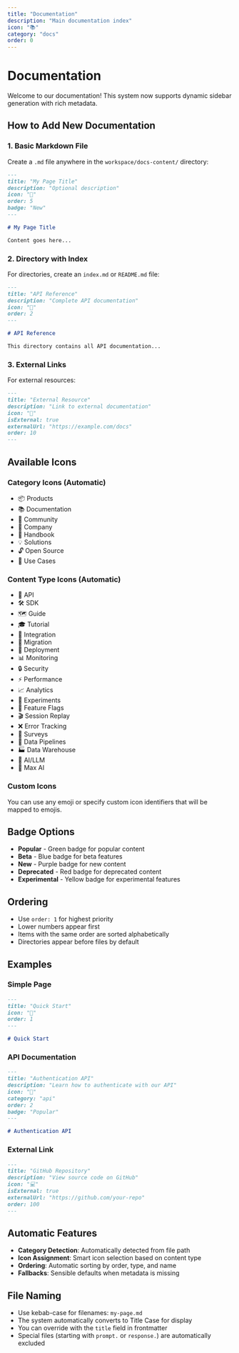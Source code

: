 ```yaml
---
title: "Documentation"
description: "Main documentation index"
icon: "📚"
category: "docs"
order: 0
---
```


# Documentation

Welcome to our documentation! This system now supports dynamic sidebar generation with rich metadata.

## How to Add New Documentation

### 1. Basic Markdown File
Create a `.md` file anywhere in the `workspace/docs-content/` directory:

```markdown
---
title: "My Page Title"
description: "Optional description"
icon: "🚀"
order: 5
badge: "New"
---

# My Page Title

Content goes here...
```

### 2. Directory with Index
For directories, create an `index.md` or `README.md` file:

```markdown
---
title: "API Reference"
description: "Complete API documentation"
icon: "🔌"
order: 2
---

# API Reference

This directory contains all API documentation...
```

### 3. External Links
For external resources:

```markdown
---
title: "External Resource"
description: "Link to external documentation"
icon: "🔗"
isExternal: true
externalUrl: "https://example.com/docs"
order: 10
---
```

## Available Icons

### Category Icons (Automatic)
- 📦 Products
- 📚 Documentation
- 👥 Community
- 🏢 Company
- 📖 Handbook
- 💡 Solutions
- 🔓 Open Source
- 🎯 Use Cases

### Content Type Icons (Automatic)
- 🔌 API
- 🛠️ SDK
- 🗺️ Guide
- 🎓 Tutorial
- 🔗 Integration
- 🔄 Migration
- 🚀 Deployment
- 📊 Monitoring
- 🔒 Security
- ⚡ Performance
- 📈 Analytics
- 🧪 Experiments
- 🚩 Feature Flags
- 🎬 Session Replay
- ❌ Error Tracking
- 📝 Surveys
- 🔗 Data Pipelines
- 🏭 Data Warehouse
- 🤖 AI/LLM
- 🎯 Max AI

### Custom Icons
You can use any emoji or specify custom icon identifiers that will be mapped to emojis.

## Badge Options

- **Popular** - Green badge for popular content
- **Beta** - Blue badge for beta features
- **New** - Purple badge for new content
- **Deprecated** - Red badge for deprecated content
- **Experimental** - Yellow badge for experimental features

## Ordering

- Use `order: 1` for highest priority
- Lower numbers appear first
- Items with the same order are sorted alphabetically
- Directories appear before files by default

## Examples

### Simple Page
```markdown
---
title: "Quick Start"
icon: "🚀"
order: 1
---

# Quick Start
```

### API Documentation
```markdown
---
title: "Authentication API"
description: "Learn how to authenticate with our API"
icon: "🔌"
category: "api"
order: 2
badge: "Popular"
---

# Authentication API
```

### External Link
```markdown
---
title: "GitHub Repository"
description: "View source code on GitHub"
icon: "💻"
isExternal: true
externalUrl: "https://github.com/your-repo"
order: 100
---
```

## Automatic Features

- **Category Detection**: Automatically detected from file path
- **Icon Assignment**: Smart icon selection based on content type
- **Ordering**: Automatic sorting by order, type, and name
- **Fallbacks**: Sensible defaults when metadata is missing

## File Naming

- Use kebab-case for filenames: `my-page.md`
- The system automatically converts to Title Case for display
- You can override with the `title` field in frontmatter
- Special files (starting with `prompt.` or `response.`) are automatically excluded
